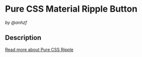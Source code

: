 # Pure CSS Material Ripple Button
_by @anhzf_

## Description
[Read more about Pure CSS Ripple](https://codepen.io/finnhvman/pen/jLXKJw?editors=0100)